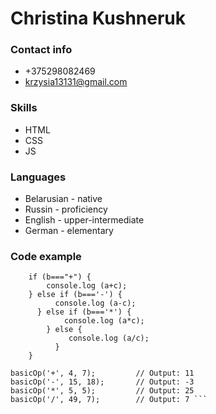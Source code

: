 Christina Kushneruk
======
### Contact info
- +375298082469
- krzysia13131@gmail.com
### Skills
- HTML
- CSS
- JS
### Languages
- Belarusian - native
- Russin - proficiency
- English - upper-intermediate
- German - elementary
### Code example
```function basicOp (b, a, c) {
    if (b==="+") {
        console.log (a+c);
    } else if (b==='-') {
          console.log (a-c);
      } else if (b==='*') {
            console.log (a*c);
        } else {
             console.log (a/c);
          } 
    }

basicOp('+', 4, 7);         // Output: 11
basicOp('-', 15, 18);       // Output: -3
basicOp('*', 5, 5);         // Output: 25
basicOp('/', 49, 7);        // Output: 7 ```